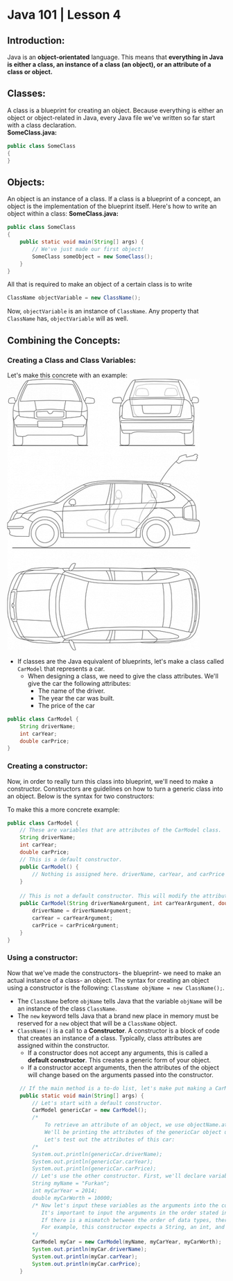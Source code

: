 # Java 101 | Lesson 4
## Introduction:
Java is an **object-orientated** language. This means that **everything in Java is either a class, an instance of a class (an object), or an attribute of a class or object.**
## Classes:
A class is a blueprint for creating an object. Because everything is either an object or object-related in Java, every Java file we've written so far start with a class declaration.<br>
**SomeClass.java:**
```Java
public class SomeClass
{
}
```
## Objects:
An object is an instance of a class. If a class is a blueprint of a concept, an object is the implementation of the blueprint itself. Here's how to write an object within a class:
**SomeClass.java:**
```Java
public class SomeClass
{
    public static void main(String[] args) {
        // We've just made our first object!
        SomeClass someObject = new SomeClass();
    }
}
```
All that is required to make an object of a certain class is to write
```Java
ClassName objectVariable = new ClassName();
```
Now, `objectVariable` is an instance of `ClassName`. Any property that `ClassName` has, `objectVariable` will as well.
## Combining the Concepts:
### Creating a Class and Class Variables:
Let's make this concrete with an example:
![Alt text](car_blueprint.jpg)
* If classes are the Java equivalent of blueprints, let's make a class called `CarModel` that represents a car.
  * When designing a class, we need to give the class attributes. We'll give the car the following attributes:
    * The name of the driver.
    * The year the car was built.
    * The price of the car
```Java
public class CarModel {
    String driverName;
    int carYear;
    double carPrice;
}
```
### Creating a constructor:
Now, in order to really turn this class into  blueprint, we'll need to make a constructor. Constructors are guidelines on how to turn a generic class into an object. Below is the syntax for two constructors:

To make this a more concrete example:
```Java
public class CarModel {
    // These are variables that are attributes of the CarModel class.
    String driverName;
    int carYear;
    double carPrice;
    // This is a default constructor.
    public CarModel() {
        // Nothing is assigned here. driverName, carYear, and carPrice will be null, 0, and 0.0 by default.
    }
    
    // This is not a default constructor. This will modify the attributes of this class when creating an object.
    public CarModel(String driverNameArgument, int carYearArgument, double carPriceArgument) {
        driverName = driverNameArgument;
        carYear = carYearArgument;
        carPrice = carPriceArgument;
    }
}
```
### Using a constructor:
Now that we've made the constructors- the blueprint- we need to make an actual instance of a class- an object. The syntax for creating an object using a constructor is the following:
`ClassName objName = new ClassName();`. 
* The `ClassName` before `objName` tells Java that the variable `objName` will be an instance of the class `ClassName`.
* The `new` keyword tells Java that a brand new place in memory must be reserved for a `new` object that will be a `ClassName` object.
* `ClassName()` is a call to a **Constructor**. A constructor is a block of code that creates an instance of a class. Typically, class attributes are assigned within the constructor.
  * If a constructor does not accept any arguments, this is called a **default constructor**. This creates a generic form of your object.
  * If a constructor accept arguments, then the attributes of the object will change based on the arguments passed into the constructor.

```Java
    // If the main method is a to-do list, let's make put making a CarModel object on our "list".
    public static void main(String[] args) {
        // Let's start with a default constructor.
        CarModel genericCar = new CarModel();
        /*  
            To retrieve an attribute of an object, we use objectName.attributeName.
            We'll be printing the attributes of the genericCar object using System.out.println().
            Let's test out the attributes of this car:
        /*
        System.out.println(genericCar.driverName);
        System.out.println(genericCar.carYear);
        System.out.println(genericCar.carPrice);
        // Let's use the other constructor. First, we'll declare variables to use later.
        String myName = "Furkan";
        int myCarYear = 2014;
        double myCarWorth = 10000;
        /* Now let's input these variables as the arguments into the constructor.
           It's important to input the arguments in the order stated in the constructor.
           If there is a mismatch between the order of data types, there will be an error.
           For example, this constructor expects a String, an int, and a double.
        */
        CarModel myCar = new CarModel(myName, myCarYear, myCarWorth); 
        System.out.println(myCar.driverName);
        System.out.println(myCar.carYear);
        System.out.println(myCar.carPrice);
    }
```

